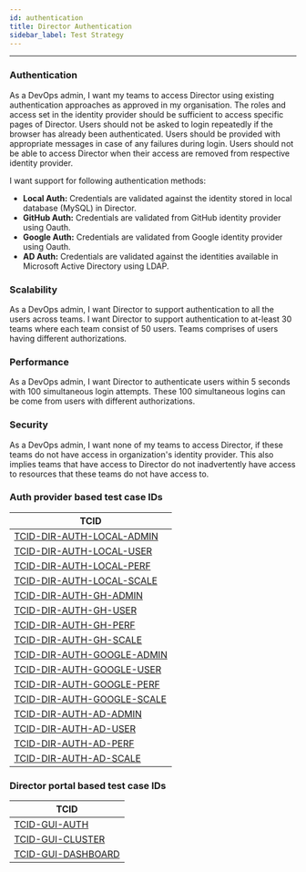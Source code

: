 ```yaml
---
id: authentication
title: Director Authentication
sidebar_label: Test Strategy
---
```

------

### Authentication
As a DevOps admin, I want my teams to access Director using existing authentication approaches as approved in my organisation. The roles and access set in the identity provider should be sufficient to access specific pages of Director. Users should not be asked to login repeatedly if the browser has already been authenticated. Users should be provided with appropriate messages in case of any failures during login. Users should not be able to access Director when their access are removed from respective identity provider.

I want support for following authentication methods:
- **Local Auth:** Credentials are validated against the identity stored in local database (MySQL) in Director.
- **GitHub Auth:** Credentials are validated from GitHub identity provider using Oauth. 
- **Google Auth:** Credentials are validated from Google identity provider using Oauth.
- **AD Auth:** Credentials are validated against the identities available in Microsoft Active Directory using LDAP. 


### Scalability
As a DevOps admin, I want Director to support authentication to all the users across teams. I want Director to support authentication to at-least 30 teams where each team consist of 50 users. Teams comprises of users having different authorizations.

### Performance
As a DevOps admin, I want Director to authenticate users within 5 seconds with 100 simultaneous login attempts. These 100 simultaneous logins can be come from users with different authorizations.

### Security
As a DevOps admin, I want none of my teams to access Director, if these teams do not have access in organization's identity provider. This also implies teams that have access to Director do not inadvertently have access to resources that these teams do not have access to. 

### Auth provider based test case IDs

| TCID                                                    |
| ------------------------------------------------------- |
| [TCID-DIR-AUTH-LOCAL-ADMIN](TCID-DIR-AUTH-LOCAL-ADMIN)  |
| [TCID-DIR-AUTH-LOCAL-USER](TCID-DIR-AUTH-LOCAL-USER)    |
| [TCID-DIR-AUTH-LOCAL-PERF](TCID-DIR-AUTH-LOCAL-PERF)    |
| [TCID-DIR-AUTH-LOCAL-SCALE](TCID-DIR-AUTH-LOCAL-SCALE)  |
| [TCID-DIR-AUTH-GH-ADMIN](TCID-DIR-AUTH-GH-ADMIN)        |
| [TCID-DIR-AUTH-GH-USER](TCID-DIR-AUTH-GH-USER)          |
| [TCID-DIR-AUTH-GH-PERF](TCID-DIR-AUTH-GH-PERF)          |
| [TCID-DIR-AUTH-GH-SCALE](TCID-DIR-AUTH-GH-SCALE)        |
| [TCID-DIR-AUTH-GOOGLE-ADMIN](TCID-DIR-AUTH-GOOGLE-ADMIN)|
| [TCID-DIR-AUTH-GOOGLE-USER](TCID-DIR-AUTH-GOOGLE-USER)  |
| [TCID-DIR-AUTH-GOOGLE-PERF](TCID-DIR-AUTH-GOOGLE-PERF)  |
| [TCID-DIR-AUTH-GOOGLE-SCALE](TCID-DIR-AUTH-GOOGLE-SCALE)|
| [TCID-DIR-AUTH-AD-ADMIN](TCID-DIR-AUTH-AD-ADMIN)        |
| [TCID-DIR-AUTH-AD-USER](TCID-DIR-AUTH-AD-USER)          |
| [TCID-DIR-AUTH-AD-PERF](TCID-DIR-AUTH-AD-PERF)          |
| [TCID-DIR-AUTH-AD-SCALE](TCID-DIR-AUTH-AD-SCALE)        |

### Director portal based test case IDs

| TCID                                                      |
| --------------------------------------------------------- |
| [TCID-GUI-AUTH](TCID-GUI-AUTH)                            |
| [TCID-GUI-CLUSTER](TCID-GUI-CLUSTER)                      |
| [TCID-GUI-DASHBOARD](TCID-GUI-DASHBOARD)                  |